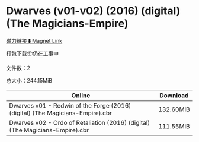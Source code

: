 # Dwarves (v01-v02) (2016) (digital) (The Magicians-Empire)

[磁力链接⬇Magnet Link](magnet:?xt=urn:btih:1e2492832feb95f6f9ac5670757c3066ffcd0f68&dn=Dwarves%20%28v01-v02%29%20%282016%29%20%28digital%29%20%28The%20Magicians-Empire%29)

打包下载📦仍在工事中

文件数：2

总大小：244.15MiB

Online | Download
--- | ---
Dwarves v01 - Redwin of the Forge (2016) (digital) (The Magicians-Empire).cbr | 132.60MiB
Dwarves v02 - Ordo of Retaliation (2016) (digital) (The Magicians-Empire).cbr | 111.55MiB